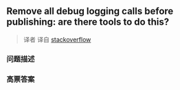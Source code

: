 ## Remove all debug logging calls before publishing: are there tools to do this?

> 译者 译自 [stackoverflow](http://stackoverflow.com/questions/2446248/remove-all-debug-logging-calls-before-publishing-are-there-tools-to-do-this) 

### 问题描述 

### 高票答案 

